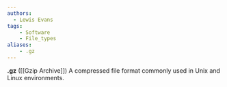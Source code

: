 ```yaml
---
authors:
  - Lewis Evans
tags:
    - Software
    - File_types
aliases:
    - .gz
---
```

**.gz** ([[Gzip Archive]]) A compressed file format commonly used in Unix and Linux environments.
